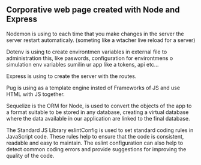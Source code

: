 ## Corporative web page created with Node and Express

Nodemon is using to each time that you make changes in the server the server restart automaticaly. (someting like a wtacher live reload for a server)

Dotenv is using to create environtmen variables in external file to administration this, like paswords, configuration for environtmens o simulation env variables sumilin ur app like a tokens, api etc...

Express is using to create the server with the routes.

Pug is using as a template engine insted of Frameworks of JS and use HTML with JS together.

Sequelize is the ORM for Node, is used to convert the objects of the app to a format suitable to be stored in any database, creating a virtual database where the data available in our application are linked to the final database. 

The Standard JS Library eslintConfig is used to set standard coding rules in JavaScript code. These rules help to ensure that the code is consistent, readable and easy to maintain. The eslint configuration can also help to detect common coding errors and provide suggestions for improving the quality of the code.